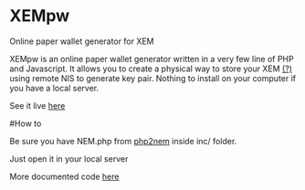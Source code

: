 # XEMpw
Online paper wallet generator for XEM

XEMpw is an online paper wallet generator written in a very few line of PHP and Javascript. 
It allows you to create a physical way to store your XEM <a href="http://nem.io" target="_blank">(?)</a> using remote NIS to generate key pair. Nothing to install on your computer if you have a local server.

See it live <a href="https://www.krakenlabs.org/XEMpw.php" target="_blank">here</a>

#How to 

Be sure you have NEM.php from <a href="https://github.com/NewEconomyMovement/php2nem" target="_blank">php2nem</a> inside inc/ folder.

Just open it in your local server

More documented code <a href="https://www.krakenlabs.org/tutorials/01.php" target="_blank">here</a>
